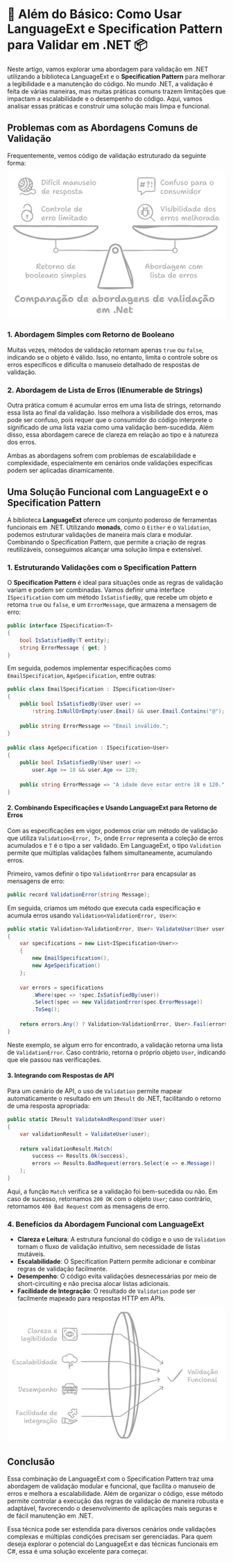 # 📜 Além do Básico: Como Usar LanguageExt e Specification Pattern para Validar em .NET 📦

Neste artigo, vamos explorar uma abordagem para validação em .NET utilizando a biblioteca LanguageExt e o **Specification Pattern** para melhorar a legibilidade e a manutenção do código. No mundo .NET, a validação é feita de várias maneiras, mas muitas práticas comuns trazem limitações que impactam a escalabilidade e o desempenho do código. Aqui, vamos analisar essas práticas e construir uma solução mais limpa e funcional.

## Problemas com as Abordagens Comuns de Validação

Frequentemente, vemos código de validação estruturado da seguinte forma:

![comparação das abordagens de validação em .net](assets/image1.png)

### 1. Abordagem Simples com Retorno de Booleano
Muitas vezes, métodos de validação retornam apenas `true` ou `false`, indicando se o objeto é válido. Isso, no entanto, limita o controle sobre os erros específicos e dificulta o manuseio detalhado de respostas de validação.
   
### 2. Abordagem de Lista de Erros (IEnumerable de Strings)
Outra prática comum é acumular erros em uma lista de strings, retornando essa lista ao final da validação. Isso melhora a visibilidade dos erros, mas pode ser confuso, pois requer que o consumidor do código interprete o significado de uma lista vazia como uma validação bem-sucedida. Além disso, essa abordagem carece de clareza em relação ao tipo e à natureza dos erros.

Ambas as abordagens sofrem com problemas de escalabilidade e complexidade, especialmente em cenários onde validações específicas podem ser aplicadas dinamicamente.

## Uma Solução Funcional com LanguageExt e o Specification Pattern

A biblioteca **LanguageExt** oferece um conjunto poderoso de ferramentas funcionais em .NET. Utilizando **monads**, como o `Either` e o `Validation`, podemos estruturar validações de maneira mais clara e modular. Combinando o Specification Pattern, que permite a criação de regras reutilizáveis, conseguimos alcançar uma solução limpa e extensível.

### 1. Estruturando Validações com o Specification Pattern

O **Specification Pattern** é ideal para situações onde as regras de validação variam e podem ser combinadas. Vamos definir uma interface `ISpecification` com um método `IsSatisfiedBy`, que recebe um objeto e retorna `true` ou `false`, e um `ErrorMessage`, que armazena a mensagem de erro:

```csharp
public interface ISpecification<T>
{
    bool IsSatisfiedBy(T entity);
    string ErrorMessage { get; }
}
```

Em seguida, podemos implementar especificações como `EmailSpecification`, `AgeSpecification`, entre outras:

```csharp
public class EmailSpecification : ISpecification<User>
{
    public bool IsSatisfiedBy(User user) =>
        !string.IsNullOrEmpty(user.Email) && user.Email.Contains("@");

    public string ErrorMessage => "Email inválido.";
}

public class AgeSpecification : ISpecification<User>
{
    public bool IsSatisfiedBy(User user) =>
        user.Age >= 18 && user.Age <= 120;

    public string ErrorMessage => "A idade deve estar entre 18 e 120.";
}
```

#### 2. Combinando Especificações e Usando LanguageExt para Retorno de Erros

Com as especificações em vigor, podemos criar um método de validação que utiliza `Validation<Error, T>`, onde `Error` representa a coleção de erros acumulados e `T` é o tipo a ser validado. Em LanguageExt, o tipo `Validation` permite que múltiplas validações falhem simultaneamente, acumulando erros.

Primeiro, vamos definir o tipo `ValidationError` para encapsular as mensagens de erro:

```csharp
public record ValidationError(string Message);
```

Em seguida, criamos um método que executa cada especificação e acumula erros usando `Validation<ValidationError, User>`:

```csharp
public static Validation<ValidationError, User> ValidateUser(User user)
{
    var specifications = new List<ISpecification<User>>
    {
        new EmailSpecification(),
        new AgeSpecification()
    };

    var errors = specifications
        .Where(spec => !spec.IsSatisfiedBy(user))
        .Select(spec => new ValidationError(spec.ErrorMessage))
        .ToSeq();

    return errors.Any() ? Validation<ValidationError, User>.Fail(errors) : Validation<ValidationError, User>.Success(user);
}
```

Neste exemplo, se algum erro for encontrado, a validação retorna uma lista de `ValidationError`. Caso contrário, retorna o próprio objeto `User`, indicando que ele passou nas verificações.

#### 3. Integrando com Respostas de API

Para um cenário de API, o uso de `Validation` permite mapear automaticamente o resultado em um `IResult` do .NET, facilitando o retorno de uma resposta apropriada:

```csharp
public static IResult ValidateAndRespond(User user)
{
    var validationResult = ValidateUser(user);

    return validationResult.Match(
        success => Results.Ok(success),
        errors => Results.BadRequest(errors.Select(e => e.Message))
    );
}
```

Aqui, a função `Match` verifica se a validação foi bem-sucedida ou não. Em caso de sucesso, retornamos `200 OK` com o objeto `User`; caso contrário, retornamos `400 Bad Request` com as mensagens de erro.

### 4. Benefícios da Abordagem Funcional com LanguageExt

- **Clareza e Leitura**: A estrutura funcional do código e o uso de `Validation` tornam o fluxo de validação intuitivo, sem necessidade de listas mutáveis.
- **Escalabilidade**: O Specification Pattern permite adicionar e combinar regras de validação facilmente.
- **Desempenho**: O código evita validações desnecessárias por meio de short-circuiting e não precisa alocar listas adicionais.
- **Facilidade de Integração**: O resultado de `Validation` pode ser facilmente mapeado para respostas HTTP em APIs.

![Benefícios da Abordagem Funcional](assets/image2.png)

## Conclusão

Essa combinação de LanguageExt com o Specification Pattern traz uma abordagem de validação modular e funcional, que facilita o manuseio de erros e melhora a escalabilidade. Além de organizar o código, esse método permite controlar a execução das regras de validação de maneira robusta e adaptável, favorecendo o desenvolvimento de aplicações mais seguras e de fácil manutenção em .NET.

Essa técnica pode ser estendida para diversos cenários onde validações complexas e múltiplas condições precisam ser gerenciadas. Para quem deseja explorar o potencial do LanguageExt e das técnicas funcionais em C#, essa é uma solução excelente para começar.